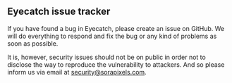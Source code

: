 Eyecatch issue tracker
-----

If you have found a bug in Eyecatch, please create an issue on GitHub.
We will do everything to respond and fix the bug or any kind of problems as soon as possible.

It is, however, security issues should not be on public in order not to disclose the way to reproduce the vulnerability to attackers. And so please inform us via email at <security@sorapixels.com>.
